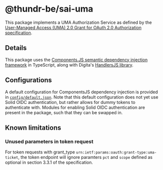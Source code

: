 # @thundr-be/sai-uma
This package implements a UMA Authorization Service as defined
by the [User-Managed Access (UMA) 2.0 Grant for OAuth 2.0 Authorization specification](https://docs.kantarainitiative.org/uma/wg/rec-oauth-uma-grant-2.0.html#seek-authorization).

## Details
This package uses the [Components.JS semantic dependency injection framework](https://componentsjs.readthedocs.io/en/latest/) in TypeScript, 
along with Digita's [HandlersJS library](https://github.com/digita-ai/handlersjs).

## Configurations
A default configuration for ComponentsJS dependency injection is provided in [`config/default.json`](config/default.json). Note that this default configuration does not yet use Solid OIDC authentication, but rather allows for dummy
tokens to authenticate with. Modules for enabling Solid OIDC authentication are present in the package, such that they
can be swapped in.

## Known limitations
### Unused parameters in token request
For token requests with grant_type `urn:ietf:params:oauth:grant-type:uma-ticket`, the token endpoint will ignore paramters `pct` and `scope` defined as optional in section 3.3.1 of the specification.